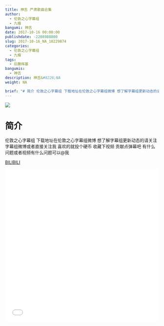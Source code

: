 ```yaml
---
title: 神舌 严肃歌曲合集
author: 
  - 伦敦之心字幕组
  - 九條
bangumi: 神舌
date: 2017-10-16 00:00:00
publishdate: -2208988800
slug: 2017-10-16_NA_10229874
categories: 
  - 伦敦之心字幕组
  - 九條
tags: 
  - 后藤辉基
bangumis: 
  - 神舌
description: 神舌&#8226;NA
weight: NA

brief: "# 简介 伦敦之心字幕组 下载地址在伦敦之心字幕组微博 想了解字幕组更新动态的请关注字幕组微博或者直接关注我 喜欢的就投个硬币 收藏下视频 贡献点弹幕吧 有什么问题或者视频有什么问题可以@我"
---
```


![](https://i.imgur.com/CaYy5ep.jpg)

# 简介  
伦敦之心字幕组
下载地址在伦敦之心字幕组微博 想了解字幕组更新动态的请关注字幕组微博或者直接关注我 喜欢的就投个硬币 收藏下视频 贡献点弹幕吧 有什么问题或者视频有什么问题可以@我

  [BILIBILI](https://www.bilibili.com/video/av10229874/)


<div class="vcontainer">  <iframe class='video' src="//www.bilibili.com/blackboard/player.html?aid=10229874" width="100%" height="500" frameborder="0" allowfullscreen="allowfullscreen"></iframe></div>
